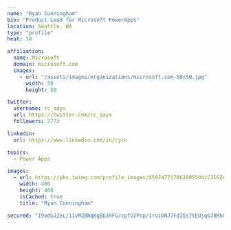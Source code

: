 ```yaml
---
name: "Ryan Cunningham"
bio: "Product Lead for Microsoft PowerApps"
location: Seattle, WA
type: "profile"
heat: 58

affiliation:
  name: Microsoft
  domain: microsoft.com
  images:
    - url: "/assets/images/organizations/microsoft.com-50x50.jpg"
      width: 50
      height: 50

twitter:
  username: rc_says
  url: https://twitter.com/rc_says
  followers: 2773

linkedin:
  url: https://www.linkedin.com/in/rycu

topics:
  - Power Apps

images:
  - url: https://pbs.twimg.com/profile_images/459747717862805504/CJIGZejd_400x400.png
    width: 400
    height: 400
    isCached: true
    title: "Ryan Cunningham"

secured: "I9odGJZeL/11vM2BNqKgBG3HFG/cpfU2Pcp/1ruibNJ7FdIGs7tEUjqSJ0Rh6R7g40dZx/r8/veH4DkEY6yDsfTSFLQCP30rrefIgi4UiY82SLksNWm27PED8mJiTYJWl3+CNCKFUDF4/F6+BZk1ff3U/kmLWfa2xoR+8DmbhdjyF/xA7zSap6E+nwS8s/2UXOs0lKiplPyStTfEKutMBYjd92JbF/6BfKhyJ8LTzzM3w0MGQ4UmgO3T/xynM0nqWZHjFvUH45U7ur279IVW16PSoDhD5VP7crj3MrBJCeamsE8tTDoL3GJUKCTP62rqHfRgZmFg8ah1IF1tEbyxd7vTW7U9pnAzPecOzBq8wWWl40OXHUlD8f4lXuZG54+rBCiUTEgZZwv2MCQV/i2KHTc/7/vTLzswY0BZJXQfcNg=;jjHL9wkfk6dAKTMTghPGHw=="
---
```


